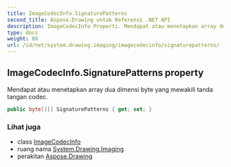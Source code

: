 ```yaml
---
title: ImageCodecInfo.SignaturePatterns
second_title: Aspose.Drawing untuk Referensi .NET API
description: ImageCodecInfo Properti. Mendapat atau menetapkan array dua dimensi byte yang mewakili tanda tangan codec.
type: docs
weight: 80
url: /id/net/system.drawing.imaging/imagecodecinfo/signaturepatterns/
---
```

## ImageCodecInfo.SignaturePatterns property

Mendapat atau menetapkan array dua dimensi byte yang mewakili tanda tangan codec.

```csharp
public byte[][] SignaturePatterns { get; set; }
```

### Lihat juga

* class [ImageCodecInfo](../)
* ruang nama [System.Drawing.Imaging](../../imagecodecinfo/)
* perakitan [Aspose.Drawing](../../../)


